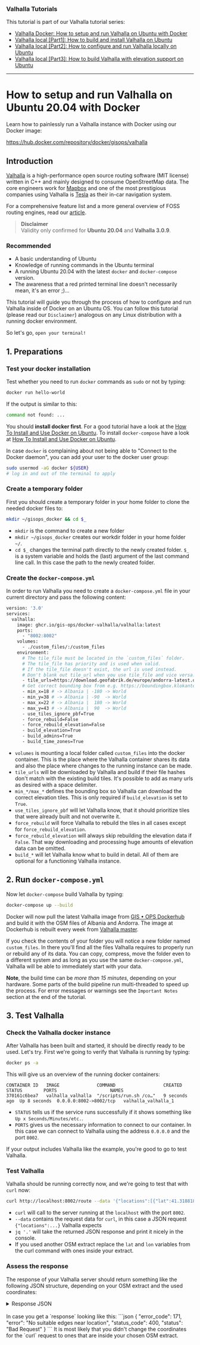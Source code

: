 ### Valhalla Tutorials

This tutorial is part of our Valhalla tutorial series:

-   [Valhalla Docker: How to setup and run Valhalla on Ubuntu with Docker](https://gis-ops.com/valhalla-how-to-run-with-docker/)
-   [Valhalla local [Part1]: How to build and install Valhalla on Ubuntu](https://gis-ops.com/valhalla-part-1-how-to-install-on-ubuntu/)
-   [Valhalla local [Part2]: How to configure and run Valhalla locally on Ubuntu](https://gis-ops.com/valhalla-part-2-how-to-run-valhalla-on-ubuntu/)
-   [Valhalla local [Part3]: How to build Valhalla with elevation support on Ubuntu](https://gis-ops.com/valhalla-part-3-how-to-build-with-elevation-support-on-ubuntu/)  

---

# How to setup and run Valhalla on Ubuntu 20.04 with Docker

Learn how to painlessly run a Valhalla instance with Docker using our Docker image:

https://hub.docker.com/repository/docker/gisops/valhalla

## Introduction

[Valhalla](https://github.com/valhalla) is a high-performance open source routing software (MIT license) written in C++ and mainly designed to consume OpenStreetMap data. The core engineers work for [Mapbox](https://www.mapbox.com/) and one of the most prestigious companies using Valhalla is [Tesla](https://tesla.com) as their in-car navigation system.

For a comprehensive feature list and a more general overview of FOSS routing engines, read our [article](https://gis-ops.com/open-source-routing-engines-and-algorithms-an-overview/).

 > **Disclaimer**  
 > Validity only confirmed for **Ubuntu 20.04** and **Valhalla 3.0.9**.

### Recommended

-   A basic understanding of Ubuntu
-   Knowledge of running commands in the Ubuntu terminal
-   A running Ubuntu 20.04 with the latest `docker` and `docker-compose` version.
-   The awareness that a red printed terminal line doesn't necessarily mean, it's an error ;)...

This tutorial will guide you through the process of how to configure and run Valhalla inside of Docker on an Ubuntu OS. You can follow this tutorial (please read our `Disclaimer`) analogous on any Linux distribution with a running docker environment.  

So let's go, `open your terminal!`

## 1. Preparations

### Test your docker installation

Test whether you need to run `docker` commands as `sudo` or not by typing:

```bash
docker run hello-world
```

If the output is similar to this:

```bash
command not found: ...
```

You should **install docker first**. For a good tutorial have a look at the [How To Install and Use Docker on Ubuntu](https://www.digitalocean.com/community/tutorials/how-to-install-and-use-docker-on-ubuntu-18-04). To install `docker-compose` have a look at [How To Install and Use Docker on Ubuntu](https://www.digitalocean.com/community/tutorials/how-to-install-docker-compose-on-ubuntu-18-04).

In case `docker` is complaining about not being able to "Connect to the Docker daemon", you can add your user to the docker user group:

```bash
sudo usermod -aG docker ${USER}
# log in and out of the terminal to apply
```

### Create a temporary folder

First you should create a temporary folder in your home folder to clone the needed docker files to:
```bash
mkdir ~/gisops_docker && cd $_
```   
-   `mkdir` is the command to create a new folder
-   `mkdir ~/gisops_docker` creates our workdir folder in your home folder `~/`.
-   `cd $_` changes the terminal path directly to the newly created folder. `$_` is a system variable and holds the (last) argument of the last command line call. In this case the path to the newly created folder.   

### Create the `docker-compose.yml`

In order to run Valhalla you need to create a `docker-compose.yml` file in your current directory and pass the following content:
```bash
version: '3.0'
services:
  valhalla:
    image: ghcr.io/gis-ops/docker-valhalla/valhalla:latest
    ports:
      - "8002:8002"
    volumes:
      - ./custom_files/:/custom_files
    environment:
      # The tile_file must be located in the `custom_files` folder.
      # The tile_file has priority and is used when valid.
      # If the tile_file doesn't exist, the url is used instead.
      # Don't blank out tile_url when you use tile_file and vice versa.
      - tile_urls=https://download.geofabrik.de/europe/andorra-latest.osm.pbf https://download.geofabrik.de/europe/albania-latest.osm.pbf
      # Get correct bounding box from e.g. https://boundingbox.klokantech.com/
      - min_x=18 # -> Albania | -180 -> World
      - min_y=38 # -> Albania | -90  -> World
      - max_x=22 # -> Albania |  180 -> World
      - max_y=43 # -> Albania |  90  -> World
      - use_tiles_ignore_pbf=True
      - force_rebuild=False
      - force_rebuild_elevation=False
      - build_elevation=True
      - build_admins=True
      - build_time_zones=True
```
-   `volumes` is mounting a local folder called `custom_files` into the docker container. This is the place where the Valhalla container shares its data and also the place where changes to the running instance can be made.
-   `tile_urls` will be downloaded by Valhalla and build if their file hashes don't match with the existing build tiles. It's possible to add as many urls as desired with a space delimiter.
-   `min_*/max_*` defines the bounding box so Valhalla can download the correct elevation tiles. This is only required if `build_elevation` is set to `True`.
-   `use_tiles_ignore_pbf` will let Valhalla know, that it should prioritize tiles that were already built and not overwrite it.
-   `force_rebuild` will force Valhalla to rebuild the tiles in all cases except for `force_rebuild_elevation`.
-   `force_rebuild_elevation` will always skip rebuilding the elevation data if `False`. That way downloading and processing huge amounts of elevation data can be omitted.
-   `build_*` will let Valhalla know what to build in detail. All of them are optional for a functioning Valhalla instance.

## 2. Run `docker-compose.yml`

Now let `docker-compose` build Valhalla by typing:

```bash
docker-compose up --build
```

Docker will now pull the latest Valhalla image from [GIS • OPS Dockerhub](https://hub.docker.com/repository/docker/gisops/valhalla) and build it with the OSM files of Albania and Andorra. The image at Dockerhub is rebuilt every week from [Valhalla master](https://github.com/valhalla/valhalla).

If you check the contents of your folder you will notice a new folder named `custom_files`. In there you'll find all the files Valhalla requires to properly run or rebuild any of its data. You can copy, compress, move the folder even to a different system and as long as you use the same `docker-compose.yml`, Valhalla will be able to immediately start with your data.

**Note**, the build time can be _more than 15 minutes_, depending on your hardware. Some parts of the build pipeline run multi-threaded to speed up the process. For error messages or warnings see the `Important Notes` section at the end of the tutorial.

## 3. Test Valhalla

### Check the Valhalla docker instance

After Valhalla has been built and started, it should be directly ready to be used. Let's try. First we're going to verify that Valhalla is running by typing:

```bash
docker ps -a
```   

This will give us an overview of the running docker containers:

```
CONTAINER ID   IMAGE              COMMAND                  CREATED        STATUS        PORTS                    NAMES
370161c6bea7   valhalla_valhalla  "/scripts/run.sh /co…"   9 seconds ago  Up 8 seconds  0.0.0.0:8002->8002/tcp   valhalla_valhalla_1
```   

-   `STATUS` tells us if the service runs successfully if it shows something like `Up x Seconds/Minutes/etc.`.
-   `PORTS` gives us the necessary information to connect to our container. In this case we can connect to Valhalla using the address `0.0.0.0` and the port `8002`.   

If your output includes Valhalla like the example, you're good to go to test Valhalla.

### Test Valhalla

Valhalla should be running correctly now, and we're going to test that with `curl` now:

```bash
curl http://localhost:8002/route --data '{"locations":[{"lat":41.318818,"lon":19.461336},{"lat":41.321001,"lon":19.459598}],"costing":"auto","directions_options":{"units":"miles"}}' | jq '.'
```

-   `curl` will call to the server running at the `localhost` with the port `8002`.
-   `--data` contains the request data for `curl`, in this case a JSON request `{"locations":...}` Valhalla expects
-   `jq '.'` will take the returned JSON response and print it nicely in the console.  
-   If you used another OSM extract replace the `lat` and `lon` variables from the curl command with ones inside your extract.


### Assess the response

The response of your Valhalla server should return something like the following JSON structure, depending on your OSM extract and the used coordinates:

<details><summary>Response JSON</summary>
<p>

```json
{
  "trip": {
    "language": "en-US",
    "status": 0,
    "units": "miles",
    "status_message": "Found route between points",
    "legs": [
      {
        "shape": "yx{xmA_lybd@oClBqWxRqWhRsFlEeKlHaChBiGbFqGtEkWxRyQbN",
        "summary": {
          "max_lon": 19.461329,
          "max_lat": 41.321014,
          "time": 28,
          "length": 0.178,
          "min_lat": 41.318813,
          "min_lon": 19.45956
        },
        "maneuvers": [
          {
            "travel_mode": "drive",
            "begin_shape_index": 0,
            "length": 0.154,
            "time": 24,
            "type": 1,
            "end_shape_index": 9,
            "instruction": "Drive northwest on Rruga Stefan Kaçulini.",
            "verbal_pre_transition_instruction": "Drive northwest on Rruga Stefan Kaçulini for 2 tenths of a mile.",
            "travel_type": "car",
            "street_names": [
              "Rruga Stefan Kaçulini"
            ]
          },
          {
            "travel_type": "car",
            "travel_mode": "drive",
            "verbal_pre_transition_instruction": "Continue on Rruga Glaukia for 100 feet. Then You will arrive at your destination.",
            "verbal_transition_alert_instruction": "Continue on Rruga Glaukia.",
            "length": 0.024,
            "instruction": "Continue on Rruga Glaukia.",
            "end_shape_index": 10,
            "type": 8,
            "time": 4,
            "verbal_multi_cue": true,
            "street_names": [
              "Rruga Glaukia"
            ],
            "begin_shape_index": 9
          },
          {
            "travel_type": "car",
            "travel_mode": "drive",
            "begin_shape_index": 10,
            "time": 0,
            "type": 4,
            "end_shape_index": 10,
            "instruction": "You have arrived at your destination.",
            "length": 0,
            "verbal_transition_alert_instruction": "You will arrive at your destination.",
            "verbal_pre_transition_instruction": "You have arrived at your destination."
          }
        ]
      }
    ],
    "summary": {
      "max_lon": 19.461329,
      "max_lat": 41.321014,
      "time": 28,
      "length": 0.178,
      "min_lat": 41.318813,
      "min_lon": 19.45956
    },
    "locations": [
      {
        "original_index": 0,
        "lon": 19.461336,
        "lat": 41.318817,
        "type": "break"
      },
      {
        "original_index": 1,
        "lon": 19.459599,
        "lat": 41.320999,
        "type": "break"
      }
    ]
  }
}
```  
</p>
</details>
<br/>
In case you get a `response` looking like this:
```json
{
"error_code": 171,
"error": "No suitable edges near location",
"status_code": 400,
"status": "Bad Request"
}
```
It is most likely that you didn't change the coordinates for the `curl` request to ones that are inside your chosen OSM extract.
